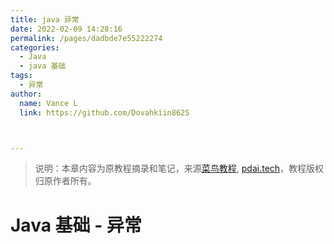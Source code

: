 ```yaml
---
title: java 异常
date: 2022-02-09 14:28:16
permalink: /pages/dadbde7e55222274
categories:
  - Java
  - java 基础
tags:
  - 异常
author:
  name: Vance L
  link: https://github.com/Dovahkiin8625



---
```


> 说明：本章内容为原教程摘录和笔记，来源[菜鸟教程](https://www.runoob.com), [pdai.tech](https://www.pdai.tech/)，教程版权归原作者所有。

# Java 基础 - 异常

